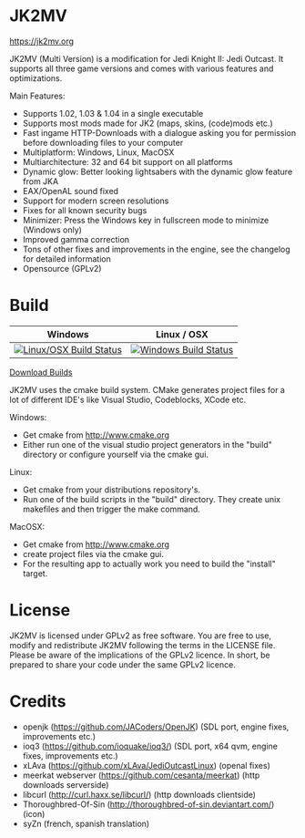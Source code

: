 # JK2MV
https://jk2mv.org

JK2MV (Multi Version) is a modification for Jedi Knight II: Jedi Outcast. It supports all three game versions and comes with various features and optimizations.

Main Features:
- Supports 1.02, 1.03 & 1.04 in a single executable
- Supports most mods made for JK2 (maps, skins, (code)mods etc.)
- Fast ingame HTTP-Downloads with a dialogue asking you for permission before downloading files to your computer
- Multiplatform: Windows, Linux, MacOSX
- Multiarchitecture: 32 and 64 bit support on all platforms
- Dynamic glow: Better looking lightsabers with the dynamic glow feature from JKA
- EAX/OpenAL sound fixed
- Support for modern screen resolutions
- Fixes for all known security bugs
- Minimizer: Press the Windows key in fullscreen mode to minimize (Windows only)
- Improved gamma correction
- Tons of other fixes and improvements in the engine, see the changelog for detailed information
- Opensource (GPLv2)

# Build
| Windows | Linux / OSX |
|---------|-------------|
| [![Linux/OSX Build Status](https://ci.appveyor.com/api/projects/status/bwkb8nfl5w6s53u4?svg=true)](https://ci.appveyor.com/project/ouned/jk2mv/history) | [![Windows Build Status](https://api.travis-ci.org/mvdevs/jk2mv.svg)](https://travis-ci.org/mvdevs/jk2mv/builds)
[Download Builds](https://jk2mv.org/builds)

JK2MV uses the cmake build system. CMake generates project files for a lot of different IDE's like Visual Studio, Codeblocks, XCode etc.

Windows:
* Get cmake from http://www.cmake.org
* Either run one of the visual studio project generators in the "build" directory or configure yourself via the cmake gui.

Linux:
* Get cmake from your distributions repository's.
* Run one of the build scripts in the "build" directory. They create unix makefiles and then trigger the make command.

MacOSX:
* Get cmake from http://www.cmake.org
* create project files via the cmake gui.
* For the resulting app to actually work you need to build the "install" target.

# License
JK2MV is licensed under GPLv2 as free software. You are free to use, modify and redistribute JK2MV following the terms in the LICENSE file. Please be aware of the implications of the GPLv2 licence. In short, be prepared to share your code under the same GPLv2 licence.

# Credits
- openjk (https://github.com/JACoders/OpenJK) (SDL port, engine fixes, improvements etc.)
- ioq3 (https://github.com/ioquake/ioq3/) (SDL port, x64 qvm, engine fixes, improvements etc.)
- xLAva (https://github.com/xLAva/JediOutcastLinux) (openal fixes)
- meerkat webserver (https://github.com/cesanta/meerkat) (http downloads serverside)
- libcurl (http://curl.haxx.se/libcurl/) (http downloads clientside)
- Thoroughbred-Of-Sin (http://thoroughbred-of-sin.deviantart.com/) (icon)
- syZn (french, spanish translation)
